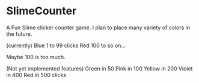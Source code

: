 # SlimeCounter
A Fun Slime clicker counter game.
I plan to place many variety of colors in the future.

(currently)
Blue 1 to 99 clicks
Red 100 to so on...

Maybe 100 is too much.

(Not yet implemented features)
Green in 50
Pink in 100
Yellow in 200
Violet in 400
Red in 500 clicks
